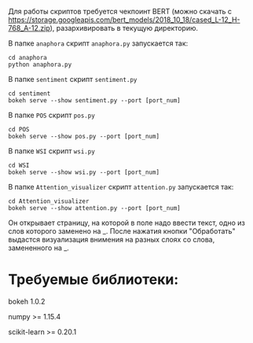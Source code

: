 Для работы скриптов требуется чекпоинт BERT (можно скачать с https://storage.googleapis.com/bert_models/2018_10_18/cased_L-12_H-768_A-12.zip), разархивировать в текущую директорию. 

В папке `anaphora` скрипт `anaphora.py` запускается так:
```
cd anaphora
python anaphora.py 
```

В папке `sentiment` скрипт `sentiment.py`
```
cd sentiment
bokeh serve --show sentiment.py --port [port_num]
``` 
В папке `POS` скрипт `pos.py`
```
cd POS
bokeh serve --show pos.py --port [port_num]
``` 
В папке `WSI` скрипт `wsi.py`
```
cd WSI
bokeh serve --show wsi.py --port [port_num]
``` 

В папке `Attention_visualizer` скрипт `attention.py` запускается так:
```
cd Attention_visualizer
bokeh serve --show attention.py --port [port_num]
```
Он открывает страницу, на которой в поле надо ввести текст, одно из слов которого заменено на _. После нажатия кнопки "Обработать" выдастся визуализация внимения на разных слоях со слова, замененного на _.

# Требуемые библиотеки:
bokeh 1.0.2

numpy >= 1.15.4

scikit-learn >= 0.20.1
